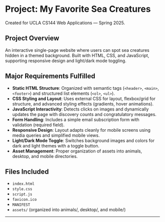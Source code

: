 # Project: My Favorite Sea Creatures

Created for UCLA CS144 Web Applications — Spring 2025.

## Project Overview
An interactive single-page website where users can spot sea creatures hidden in a themed background. Built with HTML, CSS, and JavaScript, supporting responsive design and light/dark mode toggling.

## Major Requirements Fulfilled
- **Static HTML Structure**: Organized with semantic tags (`<header>`, `<main>`, `<footer>`) and structured list elements (`<ol>`, `<ul>`).
- **CSS Styling and Layout**: Uses external CSS for layout, flexbox/grid for structure, and advanced styling effects (gradients, hover animations).
- **JavaScript Interactivity**: Detects clicks on images and dynamically updates the page with discovery counts and congratulatory messages.
- **Form Handling**: Includes a simple email subscription form with validation (required field).
- **Responsive Design**: Layout adapts cleanly for mobile screens using media queries and simplified mobile views.
- **Light/Dark Mode Toggle**: Switches background images and colors for dark and light themes with a toggle button.
- **Asset Management**: Proper organization of assets into animals, desktop, and mobile directories.

## Files Included
- `index.html`
- `style.css`
- `script.js`
- `favicon.ico`
- `MANIFEST`
- `assets/` (organized into animals/, desktop/, and mobile/)

---